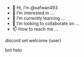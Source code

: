 - 👋 Hi, I’m @safwan493
- 👀 I’m interested in ...
- 🌱 I’m currently learning ...
- 💞️ I’m looking to collaborate on ...
- 📫 How to reach me ...

<!---
safwan493/safwan493 is a ✨ special ✨ repository because its `README.md` (this file) appears on your GitHub profile.
You can click the Preview link to take a look at your changes.
--->discord set welcome {user} 
 bot 
 helo
 

